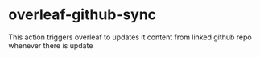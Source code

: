 # overleaf-github-sync
This action triggers overleaf to updates it content from linked github repo whenever there is update
